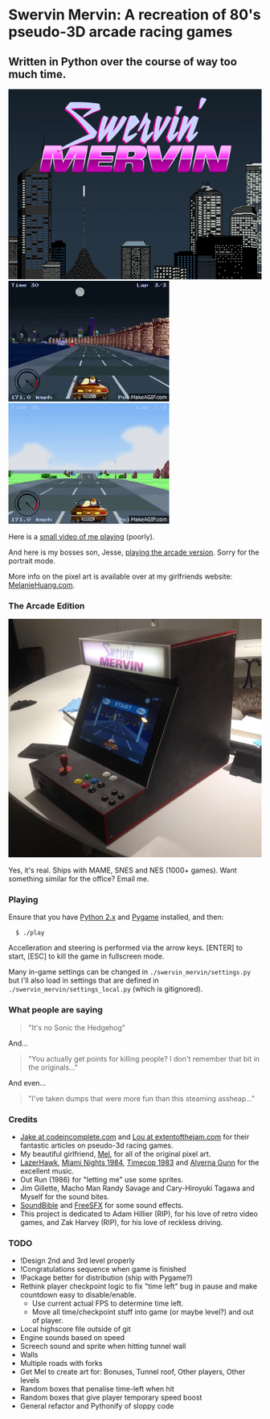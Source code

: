 # Swervin Mervin: A recreation of 80's pseudo-3D arcade racing games
## Written in Python over the course of way too much time.

![Swervin' Mervin](/lib/box.png?raw=true "Swervin' Mervin")
![Gameplay A](/lib/gameplay_a.gif)
![Gameplay B](/lib/gameplay_b.gif)

Here is a [small video of me playing](https://www.youtube.com/watch?v=isLmdHhFFgQ&feature=youtu.be) (poorly).

And here is my bosses son, Jesse, [playing the arcade version](https://www.youtube.com/watch?v=uZsDYY9bZ7A). Sorry for the portrait mode.

More info on the pixel art is available over at my girlfriends website: [MelanieHuang.com](http://melaniehuang.com/projects/swervinmervin.html).

### The Arcade Edition

![Swervin' Mervin Arcade Edition](/lib/arcade.jpg?raw=true "Swervin' Mervin Arcade Edition")

Yes, it's real. Ships with MAME, SNES and NES (1000+ games). Want something similar for the office? Email me.

### Playing

Ensure that you have [Python 2.x](https://www.python.org/) and [Pygame](http://www.pygame.org/download.shtml) installed, and then:

```
  $ ./play
```

Accelleration and steering is performed via the arrow keys. [ENTER] to start, [ESC] to kill the game in fullscreen mode.

Many in-game settings can be changed in `./swervin_mervin/settings.py` but I'll also load in settings that are defined in `./swervin_mervin/settings_local.py` (which is gitignored).

### What people are saying

> "It's no Sonic the Hedgehog"

And...

> "You actually get points for killing people? I don't remember that bit in the originals..."

And even...

> "I've taken dumps that were more fun than this steaming assheap..."

### Credits

  * [Jake at codeincomplete.com](http://codeincomplete.com/) and [Lou at extentofthejam.com](http://extentofthejam.com/) for their fantastic articles on pseudo-3d racing games.
  * My beautiful girlfriend, [Mel](http://melaniehuang.com), for all of the original pixel art. 
  * [LazerHawk](https://lazerhawk.bandcamp.com/), [Miami Nights 1984](https://soundcloud.com/miami-nights-1984), [Timecop 1983](https://timecop1983.bandcamp.com/) and [Alverna Gunn](http://www.metal-archives.com/bands/Alverna_Gunn/10011) for the excellent music.
  * Out Run (1986) for "letting me" use some sprites.
  * Jim Gillette, Macho Man Randy Savage and Cary-Hiroyuki Tagawa and Myself for the sound bites.
  * [SoundBible](http://soundbible.com) and [FreeSFX](http://freesfx.co.uk) for some sound effects.
  * This project is dedicated to Adam Hillier (RIP), for his love of retro video games, and Zak Harvey (RIP), for his love of reckless driving.

### TODO
  
  * !Design 2nd and 3rd level properly
  * !Congratulations sequence when game is finished
  * !Package better for distribution (ship with Pygame?)
  * Rethink player checkpoint logic to fix "time left" bug in pause and make countdown easy to disable/enable.
    * Use current actual FPS to determine time left.
    * Move all time/checkpoint stuff into game (or maybe level?) and out of player.
  * Local highscore file outside of git
  * Engine sounds based on speed
  * Screech sound and sprite when hitting tunnel wall
  * Walls
  * Multiple roads with forks
  * Get Mel to create art for: Bonuses, Tunnel roof, Other players, Other levels
  * Random boxes that penalise time-left when hit
  * Random boxes that give player temporary speed boost
  * General refactor and Pythonify of sloppy code

